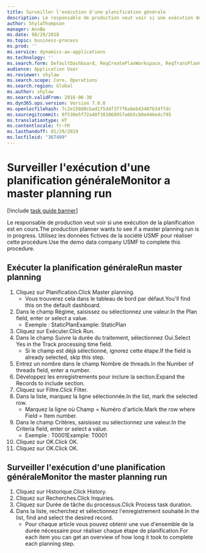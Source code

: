 ```yaml
---
title: Surveiller l'exécution d'une planification générale
description: Le responsable de production veut voir si une exécution de la planification est en cours.
author: ShylaThompson
manager: AnnBe
ms.date: 08/29/2018
ms.topic: business-process
ms.prod: ''
ms.service: dynamics-ax-applications
ms.technology: ''
ms.search.form: DefaultDashboard, ReqCreatePlanWorkspace, ReqTransPlanCard, SysQueryForm, InventItemIdLookupSimple, ReqLog, ReqProcessTaskTrace
audience: Application User
ms.reviewer: shylaw
ms.search.scope: Core, Operations
ms.search.region: Global
ms.author: shylaw
ms.search.validFrom: 2016-06-30
ms.dyn365.ops.version: Version 7.0.0
ms.openlocfilehash: 7c2e158d8cbad1f5d4f377f6a8eb43487b34ffdc
ms.sourcegitcommit: 0f530e5f72a40f383868957a6b5cb0e446e4c795
ms.translationtype: HT
ms.contentlocale: fr-FR
ms.lasthandoff: 01/29/2019
ms.locfileid: "367499"
---
```

# <a name="monitor-a-master-planning-run"></a><span data-ttu-id="d2b71-103">Surveiller l'exécution d'une planification générale</span><span class="sxs-lookup"><span data-stu-id="d2b71-103">Monitor a master planning run</span></span>

[!include [task guide banner](../../includes/task-guide-banner.md)]

<span data-ttu-id="d2b71-104">Le responsable de production veut voir si une exécution de la planification est en cours.</span><span class="sxs-lookup"><span data-stu-id="d2b71-104">The production planner wants to see if a master planning run is in progress.</span></span> <span data-ttu-id="d2b71-105">Utilisez les données fictives de la société USMF pour réaliser cette procédure.</span><span class="sxs-lookup"><span data-stu-id="d2b71-105">Use the demo data company USMF to complete this procedure.</span></span>


## <a name="run-master-planning"></a><span data-ttu-id="d2b71-106">Exécuter la planification générale</span><span class="sxs-lookup"><span data-stu-id="d2b71-106">Run master planning</span></span>
1. <span data-ttu-id="d2b71-107">Cliquez sur Planification.</span><span class="sxs-lookup"><span data-stu-id="d2b71-107">Click Master planning.</span></span>
    * <span data-ttu-id="d2b71-108">Vous trouverez cela dans le tableau de bord par défaut.</span><span class="sxs-lookup"><span data-stu-id="d2b71-108">You'll find this on the default dashboard.</span></span>  
2. <span data-ttu-id="d2b71-109">Dans le champ Régime, saisissez ou sélectionnez une valeur.</span><span class="sxs-lookup"><span data-stu-id="d2b71-109">In the Plan field, enter or select a value.</span></span>
    * <span data-ttu-id="d2b71-110">Exemple : StaticPlan</span><span class="sxs-lookup"><span data-stu-id="d2b71-110">Example: StaticPlan</span></span>  
3. <span data-ttu-id="d2b71-111">Cliquez sur Exécuter.</span><span class="sxs-lookup"><span data-stu-id="d2b71-111">Click Run.</span></span>
4. <span data-ttu-id="d2b71-112">Dans le champ Suivre la durée du traitement, sélectionnez Oui.</span><span class="sxs-lookup"><span data-stu-id="d2b71-112">Select Yes in the Track processing time field.</span></span>
    * <span data-ttu-id="d2b71-113">Si le champ est déjà sélectionné, ignorez cette étape.</span><span class="sxs-lookup"><span data-stu-id="d2b71-113">If the field is already selected, skip this step.</span></span>  
5. <span data-ttu-id="d2b71-114">Entrez un nombre dans le champ Nombre de threads.</span><span class="sxs-lookup"><span data-stu-id="d2b71-114">In the Number of threads field, enter a number.</span></span>
6. <span data-ttu-id="d2b71-115">Développez les enregistrements pour inclure la section.</span><span class="sxs-lookup"><span data-stu-id="d2b71-115">Expand the Records to include section.</span></span>
7. <span data-ttu-id="d2b71-116">Cliquez sur Filtre.</span><span class="sxs-lookup"><span data-stu-id="d2b71-116">Click Filter.</span></span>
8. <span data-ttu-id="d2b71-117">Dans la liste, marquez la ligne sélectionnée.</span><span class="sxs-lookup"><span data-stu-id="d2b71-117">In the list, mark the selected row.</span></span>
    * <span data-ttu-id="d2b71-118">Marquez la ligne où Champ = Numéro d'article.</span><span class="sxs-lookup"><span data-stu-id="d2b71-118">Mark the row where Field = Item number.</span></span>  
9. <span data-ttu-id="d2b71-119">Dans le champ Critères, saisissez ou sélectionnez une valeur.</span><span class="sxs-lookup"><span data-stu-id="d2b71-119">In the Criteria field, enter or select a value.</span></span>
    * <span data-ttu-id="d2b71-120">Exemple : T0001</span><span class="sxs-lookup"><span data-stu-id="d2b71-120">Example: T0001</span></span>  
10. <span data-ttu-id="d2b71-121">Cliquez sur OK.</span><span class="sxs-lookup"><span data-stu-id="d2b71-121">Click OK.</span></span>
11. <span data-ttu-id="d2b71-122">Cliquez sur OK.</span><span class="sxs-lookup"><span data-stu-id="d2b71-122">Click OK.</span></span>

## <a name="monitor-the-master-planning-run"></a><span data-ttu-id="d2b71-123">Surveiller l'exécution d'une planification générale</span><span class="sxs-lookup"><span data-stu-id="d2b71-123">Monitor the master planning run</span></span>
1. <span data-ttu-id="d2b71-124">Cliquez sur Historique.</span><span class="sxs-lookup"><span data-stu-id="d2b71-124">Click History.</span></span>
2. <span data-ttu-id="d2b71-125">Cliquez sur Recherches.</span><span class="sxs-lookup"><span data-stu-id="d2b71-125">Click Inquiries.</span></span>
3. <span data-ttu-id="d2b71-126">Cliquez sur Durée de tâche du processus.</span><span class="sxs-lookup"><span data-stu-id="d2b71-126">Click Process task duration.</span></span>
4. <span data-ttu-id="d2b71-127">Dans la liste, recherchez et sélectionnez l'enregistrement souhaité.</span><span class="sxs-lookup"><span data-stu-id="d2b71-127">In the list, find and select the desired record.</span></span>
    * <span data-ttu-id="d2b71-128">Pour chaque article vous pouvez obtenir une vue d'ensemble de la durée nécessaire pour réaliser chaque étape de planification.</span><span class="sxs-lookup"><span data-stu-id="d2b71-128">For each item you can get an overview of how long it took to complete each planning step.</span></span>  

